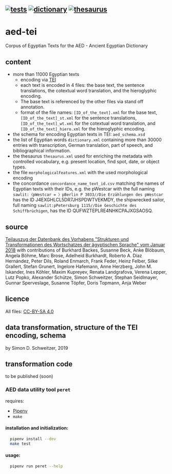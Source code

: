 [![tests](https://github.com/JKatzwinkel/aed-tei/actions/workflows/test.yml/badge.svg)](https://github.com/JKatzwinkel/aed-tei/actions/workflows/test.yml)
[![dictionary](https://github.com/JKatzwinkel/aed-tei/actions/workflows/dictionary.yml/badge.svg)](https://github.com/JKatzwinkel/aed-tei/actions/workflows/dictionary.yml)
[![thesaurus](https://github.com/JKatzwinkel/aed-tei/actions/workflows/thesaurus.yml/badge.svg)](https://github.com/JKatzwinkel/aed-tei/actions/workflows/thesaurus.yml)
---

# aed-tei
Corpus of Egyptian Texts for the AED - Ancient Egyptian Dictionary

## content
- more than 11000 Egyptian texts
  - encoding via [TEI](https://tei-c.org/)
  - each text is encoded in 4 files: the base text, the sentence translations, the cotextual word translation, and the hieroglyphic encoding.
  - The base text is referenced by the other files via stand off annotation.
  - format of the file names: `[ID_of_the_text].xml` for the base text, `[ID_of_the_text]_st.xml` for the sentence translations, `[ID_of_the_text]_wt.xml` for the cotextual word translation, and `[ID_of_the_text]_hiero.xml` for the hieroglyphic encoding.
- the schema for encoding Egyptian texts in TEI: `aed_schema.xsd`
- the list of Egyptian words `dictionary.xml` containing more than 30000 entries with transcription, German translation, part of speech, and bibliographical information.
- the thesaurus `thesaurus.xml` used for enriching the metadata with controlled vocabulary, e.g. present location, find spot, date, or object types.
- the file `morphologicalFeatures.xml` with the used morphological encoding
- the concordance `concordance_name_text_id.csv` matching the names of Egyptian texts with their IDs, e.g. the pWestcar with the full naming `sawlit:〈pWestcar = 〉pBerlin P 3033//Die Erzählungen des pWestcar` has the ID J4EXGHLCL5DR7JHSPDWTVEKMDY, the shipwrecked sailor, full naming `sawlit:pPetersburg 1115//Die Geschichte des Schiffbrüchigen`, has the ID QUFWZTEPLRE4NHKCPAJXGSAOSQ.

## source
[Teilauszug der Datenbank des Vorhabens "Strukturen und Transformationen des Wortschatzes der ägyptischen Sprache" vom Januar 2018](https://nbn-resolving.org/urn:nbn:de:kobv:b4-opus4-29190) with contributions of Burkhard Backes, Susanne Beck, Anke Blöbaum, Angela Böhme, Marc Brose, Adelheid Burkhardt, Roberto A. Díaz Hernández, Peter Dils, Roland Enmarch, Frank Feder, Heinz Felber, Silke Grallert, Stefan Grunert, Ingelore Hafemann, Anne Herzberg, John M. Iskander, Ines Köhler, Maxim Kupreyev, Renata Landgrafova, Verena Lepper, Lutz Popko, Alexander Schütze, Simon Schweitzer, Stephan Seidlmayer, Gunnar Sperveslage, Susanne Töpfer, Doris Topmann, Anja Weber

## licence
All files: [CC-BY-SA 4.0](http://creativecommons.org/licenses/by-sa/4.0/)

## data transformation, structure of the TEI encoding, schema
by Simon D. Schweitzer, 2019

## transformation code
to be published (soon)

### AED data utility tool `peret`

requires:

- [Pipenv](https://pipenv.pypa.io/en/latest/)
- `make`

#### installation and initialization:

```bash
  pipenv install --dev
  make test
```

#### usage:

```bash
  pipenv run peret --help
```
